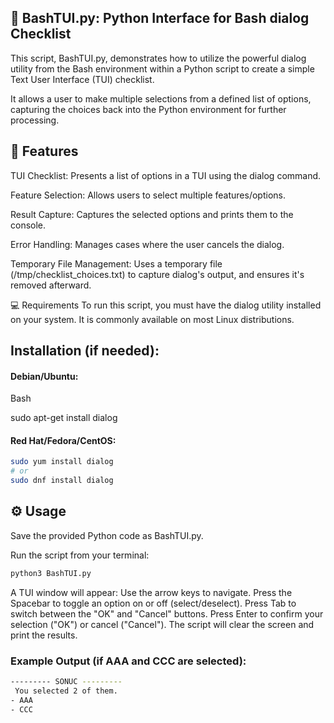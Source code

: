 ## 🐍 BashTUI.py: Python Interface for Bash dialog Checklist
This script, BashTUI.py, demonstrates how to utilize the powerful dialog utility from the Bash environment within a Python script to create a simple Text User Interface (TUI) checklist.

It allows a user to make multiple selections from a defined list of options, capturing the choices back into the Python environment for further processing.

## 🚀 Features
TUI Checklist: Presents a list of options in a TUI using the dialog command.

Feature Selection: Allows users to select multiple features/options.

Result Capture: Captures the selected options and prints them to the console.

Error Handling: Manages cases where the user cancels the dialog.

Temporary File Management: Uses a temporary file (/tmp/checklist_choices.txt) to capture dialog's output, and ensures it's removed afterward.

💻 Requirements
To run this script, you must have the dialog utility installed on your system. It is commonly available on most Linux distributions.

## Installation (if needed):

#### Debian/Ubuntu:

Bash

sudo apt-get install dialog
#### Red Hat/Fedora/CentOS:

```bash
sudo yum install dialog
# or
sudo dnf install dialog
```
## ⚙️ Usage
Save the provided Python code as BashTUI.py.

Run the script from your terminal:

```bash
python3 BashTUI.py
```
A TUI window will appear:
Use the arrow keys to navigate.
Press the Spacebar to toggle an option on or off (select/deselect).
Press Tab to switch between the "OK" and "Cancel" buttons.
Press Enter to confirm your selection ("OK") or cancel ("Cancel").
The script will clear the screen and print the results.

### Example Output (if AAA and CCC are selected):

```bash
--------- SONUC ---------
 You selected 2 of them.
- AAA
- CCC
```
